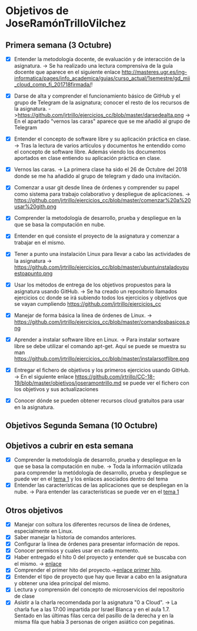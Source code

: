 # Objetivos de JoseRamónTrilloVilchez

## Primera semana (3 Octubre)

- [x] Entender la metodología docente, de evaluación y de interacción de la asignatura. -> Se ha realizado una lectura comprensiva de la guía docente que aparece en el siguiente enlace http://masteres.ugr.es/ing-informatica/pages/info_academica/guias/curso_actual/1semestre/gd_mii_cloud_comp_fi_201718firmada/!

- [x] Darse de alta y comprender el funcionamiento básico de GitHub y el grupo de Telegram de la asignatura; conocer el resto de los recursos de la asignatura. ->https://github.com/jrtrillo/ejercicios_cc/blob/master/darsedealta.png -> En el apartado "vernos las caras" aparece que se me añadió al grupo de Telegram

- [x] Entender el concepto de software libre y su aplicación práctica en clase. -> Tras la lectura de varios artículos y documentos he entendido como el concepto de software libre. Además viendo los documentos aportados en clase entiendo su aplicación práctica en clase.

- [x] Vernos las caras. -> La primera clase ha sido el 26 de Octubre del 2018 donde se me ha añadido al grupo de telegram y dado una invitación.

- [x] Comenzar a usar git desde línea de órdenes y comprender su papel como sistema para trabajo colaborativo y despliegue de aplicaciones. -> https://github.com/jrtrillo/ejercicios_cc/blob/master/comenzar%20a%20usar%20gith.png

- [x] Comprender la metodología de desarrollo, prueba y despliegue en la que se basa la computación en nube.

- [x] Entender en qué consiste el proyecto de la asignatura y comenzar a trabajar en el mismo.

- [x] Tener a punto una instalación Linux para llevar a cabo las actividades de la asignatura -> https://github.com/jrtrillo/ejercicios_cc/blob/master/ubuntuinstaladoypuestoapunto.png

- [x] Usar los métodos de entrega de los objetivos propuestos para la asignatura usando GitHub. -> Se ha creado un repositorio llamados ejercicios cc donde se irá subiendo todos los ejercicios y objetivos que se vayan cumpliendo https://github.com/jrtrillo/ejercicios_cc

- [x] Manejar de forma básica la línea de órdenes de Linux. -> https://github.com/jrtrillo/ejercicios_cc/blob/master/comandosbasicos.png

- [x] Aprender a instalar software libre en Linux. -> Para instalar sortware libre se debe utilizar el comando apt-get. Aquí se puede se muestra su man https://github.com/jrtrillo/ejercicios_cc/blob/master/instalarsotflibre.png 

- [x] Entregar el fichero de objetivos y los primeros ejercicios usando GitHub. -> En el siguiente enlace https://github.com/jrtrillo/CC-18-19/blob/master/objetivos/joseramontrillo.md se puede ver el fichero con los objetivos y sus actualizaciones

- [x] Conocer dónde se pueden obtener recursos cloud gratuitos para usar en la asignatura. 

## Objetivos Segunda Semana (10 Octubre)

## Objetivos a cubrir en esta semana

- [x] Comprender la metodología de desarrollo, prueba y despliegue en la que se basa la computación en nube. -> Toda la información utilizada para comprender la metódología de desarrollo, prueba y despliegue se puede ver en el [tema 1](http://jj.github.io/CC/documentos/proyecto/1.Infraestructura) y los enlaces asociados dentro del tema
- [x] Entender las características de las aplicaciones que se despliegan en la nube. -> Para entender las características se puede ver en el [tema 1](http://jj.github.io/CC/documentos/proyecto/1.Infraestructura)

## Otros objetivos

- [x] Manejar con soltura los diferentes recursos de línea de órdenes, especialmente en Linux.
- [x] Saber manejar la historia de comandos anteriores.
- [x] Configurar la línea de órdenes para presentar información de repos.
- [x] Conocer permisos y cuales usar en cada momento.
- [x] Haber entregado el hito 0 del proyecto y entender qué se buscaba con el mismo. -> [enlace](https://github.com/JJ/CC-18-19/blob/master/proyectos/hito-0.md)
- [x] Comprender el primer hito del proyecto.->[enlace primer hito](http://jj.github.io/CC/documentos/proyecto/1.Infraestructura).
- [x] Entender el tipo de proyecto que hay que llevar a cabo en la asignatura y obtener una idea principal del mismo.
- [x] Lectura y comprensión del concepto de microservicios del repositorio de clase
- [x] Asistir a la charla recomendada por la asignatura "0 a Cloud". -> La charla fue a las 17:00 impartida por Israel Blanca y en el aula 1.7. Sentado en las últimas filas cerca del pasillo de la derecha y en la misma fila que había 3 personas de origen asiático con pegatinas. 